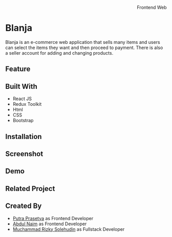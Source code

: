 <p align="right">Frontend Web</p> 


# Blanja
Blanja is an e-commerce web application that sells many items and users can select the items they want and then proceed to payment. There is also a seller account for adding and changing products. 

## Feature


## Built With
* React JS
* Redux Toolkit
* Html
* CSS
* Bootstrap

## Installation


## Screenshot

## Demo

## Related Project

## Created By
* [Putra Prasetya](https://github.com/putrapr) as Frontend Developer
* [Abdul Naim](https://github.com/abdulnaim6) as Frontend Developer
* [Muchammad Rizky Solehudin](https://github.com/mrizkysolehudin) as Fullstack Developer
